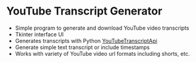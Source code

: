 # YouTube Transcript Generator
- Simple program to generate and download YouTube video transcripts
- Tkinter interface UI
- Generates transcripts with Python [YouTubeTranscriptApi](https://pypi.org/project/youtube-transcript-api/)
- Generate simple text transcript or include timestamps
- Works with variety of YouTube video url formats including shorts, etc.
